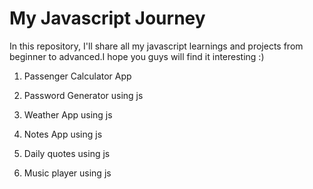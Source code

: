 # My Javascript Journey
In this repository, I'll share all my javascript learnings and projects from beginner to advanced.I hope you guys will find it interesting :)


1) Passenger Calculator App

2) Password Generator using js

3) Weather App using js

4) Notes App using js

5) Daily quotes using js

6) Music player using js
